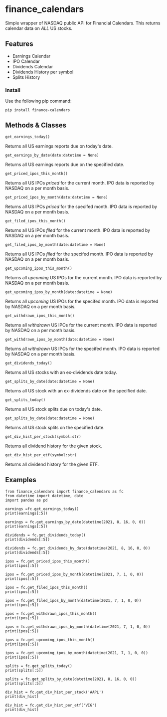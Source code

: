 # finance_calendars
Simple wrapper of NASDAQ public API for Financial Calendars.  This returns calendar data on *ALL* US stocks.

## Features
* Earnings Calendar
* IPO Calendar
* Dividends Calendar
* Dividends History per symbol
* Splits History

### Install
Use the following pip command:
```
pip install finance-calendars
```

## Methods & Classes
```
get_earnings_today()
```
Returns all US earnings reports due on today's date.

```
get_earnings_by_date(date:datetime = None)
```
Returns all US earnings reports due on the specified date.

```
get_priced_ipos_this_month()
```
Returns all US IPOs *priced* for the current month.  IPO data is reported by NASDAQ on a per month basis.

```
get_priced_ipos_by_month(date:datetime = None)
```
Returns all US IPOs *priced* for the specifed month.  IPO data is reported by NASDAQ on a per month basis.

```
get_filed_ipos_this_month()
```
Returns all US IPOs *filed* for the current month.  IPO data is reported by NASDAQ on a per month basis.

```
get_filed_ipos_by_month(date:datetime = None)
```
Returns all US IPOs *filed* for the specifed month.  IPO data is reported by NASDAQ on a per month basis.

```
get_upcoming_ipos_this_month()
```
Returns all *upcoming* US IPOs for the current month.  IPO data is reported by NASDAQ on a per month basis.

```
get_upcoming_ipos_by_month(date:datetime = None)
```
Returns all *upcoming* US IPOs for the specifed month.  IPO data is reported by NASDAQ on a per month basis.

```
get_withdrawn_ipos_this_month()
```
Returns all *withdrawn* US IPOs for the current month.  IPO data is reported by NASDAQ on a per month basis.

```
get_withdrawn_ipos_by_month(date:datetime = None)
```
Returns all *withdrawn* US IPOs for the specifed month.  IPO data is reported by NASDAQ on a per month basis.

```
get_dividends_today()
```
Returns all US stocks with an ex-dividends date today.

```
get_splits_by_date(date:datetime = None)
```
Returns all US stock with an ex-dividends date on the specified date.

```
get_splits_today()
```
Returns all US stock splits due on today's date.

```
get_splits_by_date(date:datetime = None)
```
Returns all US stock splits on the specified date.

```
get_div_hist_per_stock(symbol:str)
```
Returns all dividend history for the given stock.

```
get_div_hist_per_etf(symbol:str)
```
Returns all dividend history for the given ETF.

## Examples

```
from finance_calendars import finance_calendars as fc
from datetime import datetime, date
import pandas as pd

earnings =fc.get_earnings_today()
print(earnings[:5])

earnings = fc.get_earnings_by_date(datetime(2021, 8, 16, 0, 0))
print(earnings[:5])

dividends = fc.get_dividends_today()
print(dividends[:5])

dividends = fc.get_dividends_by_date(datetime(2021, 8, 16, 0, 0))
print(dividends[:5])

ipos = fc.get_priced_ipos_this_month()
print(ipos[:5])

ipos = fc.get_priced_ipos_by_month(datetime(2021, 7, 1, 0, 0))
print(ipos[:5])

ipos = fc.get_filed_ipos_this_month()
print(ipos[:5])

ipos = fc.get_filed_ipos_by_month(datetime(2021, 7, 1, 0, 0))
print(ipos[:5])

ipos = fc.get_withdrawn_ipos_this_month()
print(ipos[:5])

ipos = fc.get_withdrawn_ipos_by_month(datetime(2021, 7, 1, 0, 0))
print(ipos[:5])

ipos = fc.get_upcoming_ipos_this_month()
print(ipos[:5])

ipos = fc.get_upcoming_ipos_by_month(datetime(2021, 7, 1, 0, 0))
print(ipos[:5])

splits = fc.get_splits_today()
print(splits[:5])

splits = fc.get_splits_by_date(datetime(2021, 8, 16, 0, 0))
print(splits[:5])

div_hist = fc.get_div_hist_per_stock('AAPL')
print(div_hist)

div_hist = fc.get_div_hist_per_etf('VIG')
print(div_hist)
```

